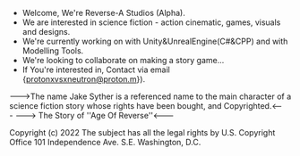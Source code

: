 -  Welcome, We're Reverse-A Studios (Alpha).
-  We are interested in science fiction - action cinematic, games, visuals and designs.
-  We're currently working on with Unity&UnrealEngine(C#&CPP) and with Modelling Tools.
-  We're looking to collaborate on making a story game...
-  If You're interested in, Contact via email {protonxvsxneutron@proton.m}).


--->The name Jake Syther is a referenced name to the main character of a science fiction story whose rights have been bought, and Copyrighted.<---
---> The Story of ''Age Of Reverse''<---




Copyright (c) 2022
The subject has all the legal rights
by U.S. Copyright Office
101 Independence Ave. S.E.
Washington, D.C.
